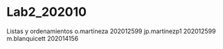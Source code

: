 # Lab2_202010
Listas y ordenamientos
o.martineza 202012599
jp.martinezp1 202012599
m.blanquicett 202014156